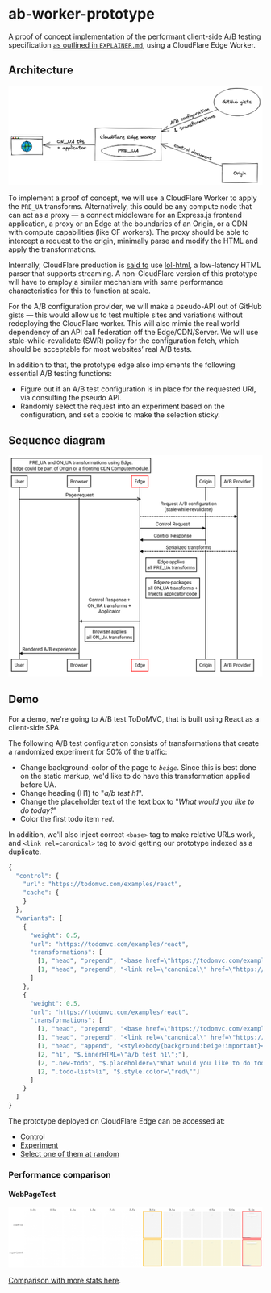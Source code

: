 # ab-worker-prototype

A proof of concept implementation of the performant client-side A/B testing specification [as outlined in `EXPLAINER.md`](/EXPLAINER.md), using a CloudFlare Edge Worker.

## Architecture

![architecture-diagram](/assets/images/arch.png)

To implement a proof of concept, we will use a CloudFlare Worker to apply the `PRE_UA` transforms. Alternatively, this could be any compute node that can act as a proxy — a connect middleware for an Express.js frontend application, a proxy or an Edge at the boundaries of an Origin, or a CDN with compute capabilities (like CF workers). The proxy should be able to intercept a request to the origin, minimally parse and modify the HTML and apply the transformations. 

Internally, CloudFlare production is [said to](https://blog.cloudflare.com/html-parsing-1/) use [lol-html](https://github.com/cloudflare/lol-html), a low-latency HTML parser that supports streaming. A non-CloudFlare version of this prototype will have to employ a similar mechanism with same performance characteristics for this to function at scale. 

For the A/B configuration provider, we will make a pseudo-API out of GitHub gists — this would allow us to test multiple sites and variations without redeploying the CloudFlare worker. This will also mimic the real world dependency of an API call federation off the Edge/CDN/Server. We will use stale-while-revalidate (SWR) policy for the configuration fetch, which should be acceptable for most websites’ real A/B tests. 

In addition to that, the prototype edge also implements the following essential A/B testing functions:
 * Figure out if an A/B test configuration is in place for the requested URI, via consulting the pseudo API.
 * Randomly select the request into an experiment based on the configuration, and set a cookie to make the selection sticky.

## Sequence diagram

![Sequence diagram](/assets/images/sequence.svg)

## Demo

For a demo, we're going to A/B test ToDoMVC, that is built using React as a client-side SPA. 

The following A/B test configuration consists of transformations that create a randomized experiment for 50% of the traffic:
  * Change background-color of the page to _`beige`_. Since this is best done on the static markup, we'd like to do have this transformation applied before UA.
  * Change heading (H1) to "_a/b test h1_".
  * Change the placeholder text of the text box to "_What would you like to do today?_"
  * Color the first todo item _`red`_.

In addition, we'll also inject correct `<base>` tag to make relative URLs work, and `<link rel=canonical>` tag to avoid getting our prototype indexed as a duplicate.

```javascript
{
  "control": {
    "url": "https://todomvc.com/examples/react", 
    "cache": {
    }
  },
  "variants": [
    {
      "weight": 0.5,
      "url": "https://todomvc.com/examples/react", 
      "transformations": [
        [1, "head", "prepend", "<base href=\"https://todomvc.com/examples/react/\" target=\"_blank\">"],
        [1, "head", "prepend", "<link rel=\"canonical\" href=\"https://todomvc.com/examples/react/\" />"]
      ]
    },    
    {
      "weight": 0.5,
      "url": "https://todomvc.com/examples/react", 
      "transformations": [
        [1, "head", "prepend", "<base href=\"https://todomvc.com/examples/react/\" target=\"_blank\">"],
        [1, "head", "prepend", "<link rel=\"canonical\" href=\"https://todomvc.com/examples/react/\" />"],
        [1, "head", "append", "<style>body{background:beige!important}</style>"],
        [2, "h1", "$.innerHTML=\"a/b test h1\";"],
        [2, ".new-todo", "$.placeholder=\"What would you like to do today?\""],
        [2, ".todo-list>li", "$.style.color=\"red\""]
      ]
    }
  ]
}
```

The prototype deployed on CloudFlare Edge can be accessed at:
  * [Control](https://ab-worker.alexnj.workers.dev/?example=9dbd52d14409b0774ac9b3dc614efc7d-11&force=0)
  * [Experiment](https://ab-worker.alexnj.workers.dev/?example=9dbd52d14409b0774ac9b3dc614efc7d-11&force=1)
  * [Select one of them at random](https://ab-worker.alexnj.workers.dev/?example=9dbd52d14409b0774ac9b3dc614efc7d-11)

### Performance comparison

#### WebPageTest

![Filmstrip](/assets/images/filmstrip.png)

[Comparison with more stats here](https://webpagetest.org/video/compare.php?tests=220128_AiDcKT_e71a33f6dd31af1157630f95377bbb4c,220128_BiDcH4_8af7080f26f4bc2f030ccce7e2695045).